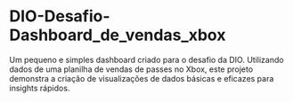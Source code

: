 # DIO-Desafio-Dashboard_de_vendas_xbox
Um pequeno e simples dashboard criado para o desafio da DIO. Utilizando dados de uma planilha de vendas de passes no Xbox, este projeto demonstra a criação de visualizações de dados básicas e eficazes para insights rápidos.
